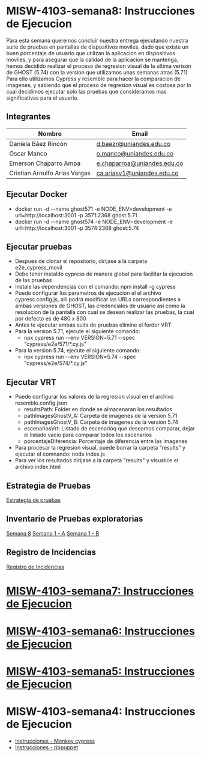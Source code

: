 # MISW-4103-semana8: Instrucciones de Ejecucion
Para esta semana queremos concluir nuestra entrega ejecutando nuestra suite de pruebas en pantallas de dispositivos moviles, dado que existe un buen porcentaje de usuario que utilizan la aplicacion en dispositivos moviles,  y para asegurar que la calidad de la aplicacion se mantenga, hemos decidido realizar el proceso de regresion visual de la ultima verison de GHOST (5.74) con la version que utilizamos unas semanas atras (5.71)
Para ello utilizamos Cypress y resemble para hacer la comparacion de imagenes, y sabiendo que el proceso de regresion visual es costosa por lo cual decidimos ejecutar solo las pruebas que consideramos mas significativas para el usuario.

## Integrantes
| Nombre | Email |
|------|----------------------------------------------|
| Daniela Báez Rincón| d.baezr@uniandes.edu.co |
| Oscar Manco| o.manco@uniandes.edu.co |
| Emerson Chaparro Ampa  | e.chaparroa@uniandes.edu.co |
|Cristian Arnulfo Arias Vargas | ca.ariasv1@uniandes.edu.co |

## Ejecutar Docker
- docker run -d --name ghost571 -e NODE_ENV=development -e url=http://localhost:3001 -p 3571:2368 ghost:5.71
- docker run -d --name ghost574 -e NODE_ENV=development -e url=http://localhost:3001 -p 3574:2368 ghost:5.74

## Ejecutar pruebas 
- Despues de clonar el repositorio, dirijase a la carpeta e2e_cypress_movil
- Debe tener instaldo cypress de manera global para facilitar la ejecucion de las pruebas
- Instale las dependencias con el comando: npm install -g cypress
- Puede configurar los parametros de ejecucion el el archivo cypress.config.js, alli podrá modificar las URLs correspondientes a ambas versiones de GHOST, las credenciales de usuario asi como la resolucion de la pantalla con cual se desean realizar las pruebas, la cual por defecto es de 480 x 800
- Antes te ejecutar ambas suits de pruebas elimine el forder VRT
- Para la  version 5.71, ejecute el siguiente comando:
    - npx cypress run --env VERSION=5.71 --spec "cypress/e2e/571/*.cy.js"
- Para la  version 5.74, ejecute el siguiente comando:
    - npx cypress run --env VERSION=5.74 --spec "cypress/e2e/574/*.cy.js"

## Ejecutar VRT
- Puede configurar los valores de la regresion visual en el archivo resemble.config.json
    - resultsPath: Folder en donde se almacenaran los resultados
    - pathImagesGhostV_A: Carpeta de imagenes de la version 5.71
    - pathImagesGhostV_B: Carpeta de imagenes de la version 5.74
    - escenariosVrt: Listado de escenarioq que deseamos comparar, dejar el listado vacio para comparar todos los escenarios
    - porcentajeDiferencia: Porcentaje de diferencia entre las imagenes
- Para procesar la regresion  visual, puede borrar la carpeta "results" y ejecutar el comnando: node index.js
- Para ver los resultados dirijase a la carpeta "results" y visualice el archivo index.html

## Estrategia de Pruebas
[Estrategia de pruebas](https://github.com/CristianAAV/MISW-4103-Pruebas--GHOST-5.71/blob/main/estrategia-pruebas.pdf)

## Inventario de Pruebas exploratorias
[Semana 8](https://github.com/CristianAAV/MISW-4103-Pruebas--GHOST-5.71/blob/main/inventario-pruebas-exploratorias%20Semana%201%20-%20Final.xlsx)
[Semana 1 - A](https://github.com/CristianAAV/MISW-4103-Pruebas--GHOST-5.71/blob/main/inventario-pruebas-exploratorias%20Semana%201%20-Antecendente_1.xlsx)
[Semana 1 - B](https://github.com/CristianAAV/MISW-4103-Pruebas--GHOST-5.71/blob/main/inventario-pruebas-exploratorias%20Semana%201%20-Antecendente_2.xlsx)

## Registro de Incidencias
[Registro de Incidencias](https://github.com/CristianAAV/MISW-4103-Pruebas--GHOST-5.71/issues)

# [MISW-4103-semana7: Instrucciones de Ejecucion](https://github.com/CristianAAV/MISW-4103-Pruebas--GHOST-5.71/wiki/README.MD-SEMANA-7)
# [MISW-4103-semana6: Instrucciones de Ejecucion](https://github.com/CristianAAV/MISW-4103-Pruebas--GHOST-5.71/wiki/README.MD-SEMANA-6)
# [MISW-4103-semana5: Instrucciones de Ejecucion](https://github.com/CristianAAV/MISW-4103-Pruebas--GHOST-5.71/wiki/README.MD-SEMANA-5)
# MISW-4103-semana4: Instrucciones de Ejecucion
 * [Instrucciones - Monkey cypress](https://github.com/CristianAAV/MISW-4103-Pruebas--GHOST-5.71/blob/main/Semana04/reporte_experiencia_monkey_cypress.pdf)
 * [Instrucciones - rippuppet](https://github.com/CristianAAV/MISW-4103-Pruebas--GHOST-5.71/blob/main/Semana04/reporte_experencia_rippuppet.pdf)
